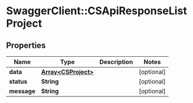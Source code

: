 # SwaggerClient::CSApiResponseListProject

## Properties
Name | Type | Description | Notes
------------ | ------------- | ------------- | -------------
**data** | [**Array&lt;CSProject&gt;**](CSProject.md) |  | [optional] 
**status** | **String** |  | [optional] 
**message** | **String** |  | [optional] 


